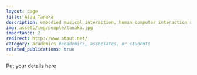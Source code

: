 ```yaml
---
layout: page
title: Atau Tanaka
description: embodied musical interaction, human computer interaction and gestural computer music performance.
img: assets/img/people/tanaka.jpg
importance: 2
redirect: http://www.ataut.net/
category: academics #academics, associates, or students
related_publications: true
---
```


Put your details here
